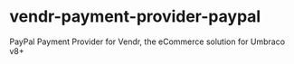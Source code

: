 # vendr-payment-provider-paypal
PayPal Payment Provider for Vendr, the eCommerce solution for Umbraco v8+
